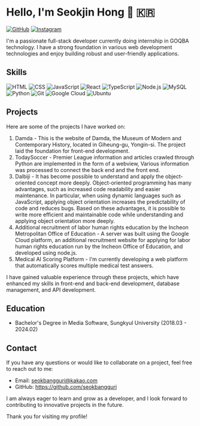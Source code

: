 # Hello, I'm Seokjin Hong 👋 🇰🇷

[![GitHub](https://img.shields.io/badge/-GitHub-black?logo=github)](https://github.com/seokbangguri)
[![Instagram](https://img.shields.io/badge/-Instagram-c13584?logo=instagram&logoColor=white)](https://www.instagram.com/seokbangguri)

I'm a passionate full-stack developer currently doing internship in GOQBA technology. I have a strong foundation in various web development technologies and enjoy building robust and user-friendly applications.

## Skills

![HTML](https://img.shields.io/badge/-HTML-orange?logo=html5&logoColor=black&style=for-the-badge)
![CSS](https://img.shields.io/badge/-CSS-blue?logo=css3&logoColor=black&style=for-the-badge)
![JavaScript](https://img.shields.io/badge/-JavaScript-yellow?logo=javascript&logoColor=black&style=for-the-badge)
![React](https://img.shields.io/badge/-React-61DAFB?logo=react&logoColor=black&style=for-the-badge)
![TypeScript](https://img.shields.io/badge/-TypeScript-blue?logo=typescript&logoColor=black&style=for-the-badge)
![Node.js](https://img.shields.io/badge/-Node.js-green?logo=node.js&logoColor=black&style=for-the-badge)
![MySQL](https://img.shields.io/badge/-MySQL-blue?logo=mysql&logoColor=black&style=for-the-badge)
![Python](https://img.shields.io/badge/-Python-3776AB?logo=python&logoColor=black&style=for-the-badge)
![Git](https://img.shields.io/badge/-Git-F05032?logo=git&logoColor=black&style=for-the-badge)
![Google Cloud](https://img.shields.io/badge/-Google%20Cloud-4285F4?logo=google-cloud&logoColor=black&style=for-the-badge)
![Ubuntu](https://img.shields.io/badge/-Ubuntu-E95420?logo=ubuntu&logoColor=black&style=for-the-badge)

## Projects

Here are some of the projects I have worked on:

1. Damda - This is the website of Damda, the Museum of Modern and Contemporary History, located in Giheung-gu, Yongin-si. The project laid the foundation for front-end development.
2. TodaySoccer - Premier League information and articles crawled through Python are implemented in the form of a webview,
Various information was processed to connect the back end and the front end.
3. Dalbiji - It has become possible to understand and apply the object-oriented concept more deeply. 
Object-oriented programming has many advantages, such as increased code readability and easier maintenance. In particular, when using dynamic languages such as JavaScript, applying object orientation increases the predictability of code and reduces bugs. Based on these advantages, it is possible to write more efficient and maintainable code while understanding and applying object orientation more deeply.
4. Additional recruitment of labor human rights education by the Incheon Metropolitan Office of Education - A server was built using the Google Cloud platform, an additional recruitment website for applying for labor human rights education run by the Incheon Office of Education, and developed using node.js.
5. Medical AI Scoring Platform - I'm currently developing a web platform that automatically scores multiple medical test answers.

I have gained valuable experience through these projects, which have enhanced my skills in front-end and back-end development, database management, and API development.

## Education

- Bachelor's Degree in Media Software, Sungkyul University (2018.03 - 2024.02)

## Contact

If you have any questions or would like to collaborate on a project, feel free to reach out to me:

- Email: seokbangguri@kakao.com
- GitHub: https://github.com/seokbangguri

I am always eager to learn and grow as a developer, and I look forward to contributing to innovative projects in the future.

Thank you for visiting my profile!
